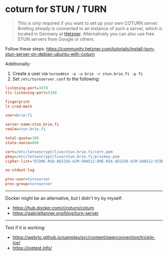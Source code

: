 # coturn for STUN / TURN

> This is only required if you want to set up your own COTURN server.
> Briefing already is connected to an instance of such a server, which is located in Germany at [Hetzner](https://hetzner.cloud/?ref=thK9VpOJK5Sg).
> Alternatively you can also use free STUN servers from Google or others.

Follow these steps: https://community.hetzner.com/tutorials/install-turn-stun-server-on-debian-ubuntu-with-coturn

Additionally:

1. Create a user via `turnadmin -a -u brie -r stun.brie.fi -p fi`
2. Set `/etc/turnserver.conf` to the following:

```ini
listening-port=3478
tls-listening-port=5349

fingerprint
lt-cred-mech

user=brie:fi

server-name:stun.brie.fi
realm=stun.brie.fi

total-quota=100
stale-nonce=600

cert=/etc/letsencrypt/live/stun.brie.fi/cert.pem
pkey=/etc/letsencrypt/live/stun.brie.fi/privkey.pem
cipher-list="ECDHE-RSA-AES256-GCM-SHA512:DHE-RSA-AES256-GCM-SHA512:ECDHE-RSA-AES256-GCM-SHA384:DHE-RSA-AES256-GCM-SHA384:ECDHE-RSA-AES256-SHA384"

no-stdout-log

proc-user=turnserver
proc-group=turnserver
```

---

Docker might be an alternative, but I didn't try by myself:

- https://hub.docker.com/r/coturn/coturn
- https://gabrieltanner.org/blog/turn-server

---

Test if it is working:

- https://webrtc.github.io/samples/src/content/peerconnection/trickle-ice/
- https://icetest.info/
